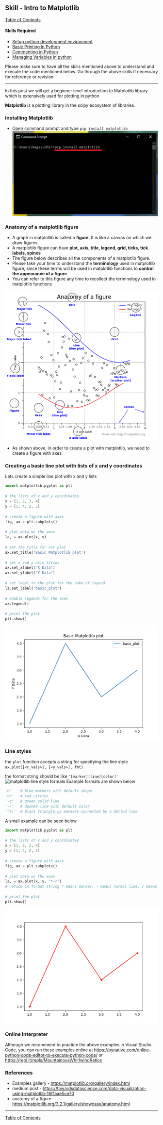 ## Skill - Intro to Matplotlib
[Table of Contents](https://nagasudhir.blogspot.com/2020/04/taming-python-table-of-contents.html)

#### Skills Required
* [Setup python development environment](https://nagasudhir.blogspot.com/2020/04/setup-python-development-environment_14.html)
* [Basic Printing in Python](https://nagasudhir.blogspot.com/2020/04/basic-printing-in-python.html)
* [Commenting in Python](https://nagasudhir.blogspot.com/2020/04/comments-in-python.html)
* [Managing Variables in python](https://nagasudhir.blogspot.com/2020/04/managing-variables-in-python.html)

Please make sure to have all the skills mentioned above to understand and execute the code mentioned below. Go through the above skills if necessary for reference or revision
<hr/>
In this post we will get a beginner level introduction to Matplotlib library which is extensively used for plotting in python

**Matplotlib** is a plotting library in the scipy ecosystem of libraries.

### Installing Matplotlib
* Open command prompt and type ```pip install matplotlib```
![pip install matplotlib](https://github.com/nagasudhirpulla/taming_python/raw/master/blog/skills/assets/img/install_matplotlib.png)
### Anatomy of a matplotlib figure
* A graph in matplotlib is called a **figure**. It is like a canvas on which we draw figures.
* A matplotlib figure can have **plot, axis, title, legend, grid, ticks, tick labels, spines**
* The figure below describes all the components of a matplotlib figure. 
* Please take your time to understand the **terminology** used in matplotlib figure, since these terms will be used in matplotlib functions to **control the appearance of a figure**.
* You can refer to this figure any time to recollect the terminology used in matplotlib functions

![anatomy of a matplotlib figure](https://github.com/nagasudhirpulla/taming_python/raw/master/blog/skills/assets/img/anatomy_of_matplotlib_figure.PNG)
* As shown above, in order to create a plot with matplotlib, we need to create a figure with axes

### Creating a basic line plot with lists of x and y coordinates
Lets create a simple line plot with x and y lists
```python
import matplotlib.pyplot as plt

# the lists of x and y coordinates
x = [1, 2, 3, 4]
y = [1, 4, 2, 3]

# create a figure with axes
fig, ax = plt.subplots()

# plot data on the axes
la, = ax.plot(x, y)

# set the title for our plot
ax.set_title('Basic Matplotlib plot')

# set x and y axis titles
ax.set_xlabel("X Data")
ax.set_ylabel("Y Data")

# set label to the plot for the sake of legend
la.set_label('basic_plot')

# enable legends for the axes
ax.legend()

# print the plot
plt.show()
```
![plot_python_output](https://github.com/nagasudhirpulla/taming_python/raw/master/blog/skills/assets/img/basic_matplotlib_plot.png)
### Line styles
the `plot` function accepts a string for specifying the line style
```ax.plot([<x_vals>], [<y_vals>], fmt)```

the format string should be like ```'[marker][line][color]'```
![matplotlib line style formats](https://github.com/nagasudhirpulla/taming_python/raw/master/blog/skills/assets/img/matplotlib_line_style_formats.PNG)
Example formats are shown below
```python
'b'    # blue markers with default shape
'or'   # red circles
'-g'   # green solid line
'--'   # dashed line with default color
'^k:'  # black triangle_up markers connected by a dotted line
```

A small example can be seen below
```python
import matplotlib.pyplot as plt

# the lists of x and y coordinates
x = [1, 2, 3, 4]
y = [1, 4, 2, 3]

# create a figure with axes
fig, ax = plt.subplots()

# plot data on the axes
la, = ax.plot(x, y, '*-r')
# notice in format string * means marker, - means normal line, r means red color

# print the plot
plt.show()
```
![plot with format string](https://github.com/nagasudhirpulla/taming_python/raw/master/blog/skills/assets/img/basic_matplotlib_plot_with_line_format_string.png)

### Online Interpreter
Although we recommend to practice the above examples in Visual Studio Code, you can run these examples online at https://pynative.com/online-python-code-editor-to-execute-python-code/ or https://repl.it/repls/MountainousWhirlwindRatios

### References
* Examples gallery - https://matplotlib.org/gallery/index.html
* medium post - https://towardsdatascience.com/data-visualization-using-matplotlib-16f1aae5ce70
* anatomy of a figure - https://matplotlib.org/3.2.1/gallery/showcase/anatomy.html
<hr/>

[Table of Contents](https://nagasudhir.blogspot.com/2020/04/taming-python-table-of-contents.html)

<!--stackedit_data:
eyJoaXN0b3J5IjpbMTIyMDY5MzYyNywyMTQ0MzE0OTc2LC03MT
MzODQxMTcsNzY1MTQ2MDg3LDMzMjI4NzQ0NSwxNDY2OTA1NTkw
LDE5NzU4NzY5NjQsLTEwOTAwMjM5OTAsLTI3ODU0NDAzNSwtMj
A1NTMwNTY0NSwtMTgyMzQxNjc1NSw1MTA1MDk3NjksMTIyMjg2
MDI5MF19
-->